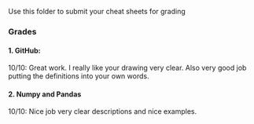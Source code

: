 Use this folder to submit your cheat sheets for grading

### Grades
#### 1. GitHub: 
10/10: Great work. I really like your drawing very clear. Also very good job putting the definitions into your own words. 

#### 2. Numpy and Pandas
10/10: Nice job very clear descriptions and nice examples. 